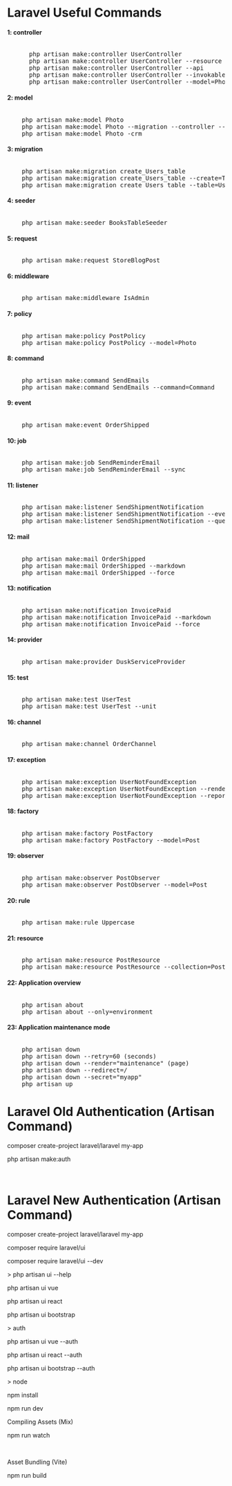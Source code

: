<!DOCTYPE html>
<html>
<head>
</head>
<body>
<h1>Laravel Useful Commands</h1>
 
 
<h4>1: controller</h4>
<pre> 
	  php artisan make:controller UserController 
	  php artisan make:controller UserController --resource  
	  php artisan make:controller UserController --api  
	  php artisan make:controller UserController --invokable 
	  php artisan make:controller UserController --model=Photo 
</pre> 

<h4>2: model </h4>
<pre> 
	php artisan make:model Photo
	php artisan make:model Photo --migration --controller --resource 
	php artisan make:model Photo -crm 
</pre> 

<h4>3: migration  </h4>
<pre> 
	php artisan make:migration create_Users_table 
	php artisan make:migration create_Users_table --create=Table  
	php artisan make:migration create_Users_table --table=Users 
</pre> 

<h4>4: seeder   </h4>
<pre> 
	php artisan make:seeder BooksTableSeeder 
</pre> 


<h4>5: request    </h4>
<pre> 
	php artisan make:request StoreBlogPost  
</pre> 

<h4>6: middleware     </h4>
<pre> 
	php artisan make:middleware IsAdmin   
</pre> 

<h4>7: policy      </h4>
<pre> 
	php artisan make:policy PostPolicy
	php artisan make:policy PostPolicy --model=Photo     
</pre> 

<h4>8: command       </h4>
<pre> 
	php artisan make:command SendEmails 
	php artisan make:command SendEmails --command=Command      
</pre> 

<h4>9: event        </h4>
<pre> 
	php artisan make:event OrderShipped     
</pre> 

<h4>10: job         </h4>
<pre> 
	php artisan make:job SendReminderEmail    
	php artisan make:job SendReminderEmail --sync 
</pre> 

<h4>11: listener          </h4>
<pre> 
	php artisan make:listener SendShipmentNotification     
	php artisan make:listener SendShipmentNotification --event=Event 
	php artisan make:listener SendShipmentNotification --queued 
</pre> 


<h4>12: mail           </h4>
<pre> 
	php artisan make:mail OrderShipped     
	php artisan make:mail OrderShipped --markdown  
	php artisan make:mail OrderShipped --force 
</pre> 

<h4>13: notification            </h4>
<pre> 
	php artisan make:notification InvoicePaid      
	php artisan make:notification InvoicePaid --markdown  
	php artisan make:notification InvoicePaid --force 
</pre> 

<h4>14: provider             </h4>
<pre> 
	php artisan make:provider DuskServiceProvider  
</pre>

<h4>15: test              </h4>
<pre> 
	php artisan make:test UserTest
	php artisan make:test UserTest --unit    
</pre> 

<h4>16: channel               </h4>
<pre> 
	php artisan make:channel OrderChannel  
</pre> 

<h4>17: exception                </h4>
<pre> 
	php artisan make:exception UserNotFoundException
	php artisan make:exception UserNotFoundException --render
	php artisan make:exception UserNotFoundException --report     
</pre> 

<h4>18: factory                 </h4>
<pre> 
	php artisan make:factory PostFactory 
	php artisan make:factory PostFactory --model=Post     
</pre> 

<h4>19: observer                  </h4>
<pre> 
	php artisan make:observer PostObserver  
	php artisan make:observer PostObserver --model=Post    
</pre> 

<h4>20: rule</h4>
<pre> 
	php artisan make:rule Uppercase 
</pre> 

<h4>21: resource</h4>
<pre> 
	php artisan make:resource PostResource
	php artisan make:resource PostResource --collection=Post  
</pre> 

<h4>22: Application overview</h4>
<pre> 
	php artisan about
	php artisan about --only=environment 
</pre>

<h4>23: Application maintenance mode</h4>
<pre> 
	php artisan down
	php artisan down --retry=60 (seconds)
	php artisan down --render="maintenance" (page)
	php artisan down --redirect=/
	php artisan down --secret="myapp"
	php artisan up
</pre>

<h1>Laravel Old Authentication (Artisan Command)</h1>
<p>composer create-project laravel/laravel my-app</p>
<p>php artisan make:auth</p>
<br>

<h1>Laravel New Authentication (Artisan Command)</h1>
<p>composer create-project laravel/laravel my-app</p>
<p>composer require laravel/ui</p> 
<p>composer require laravel/ui --dev</p>

<p> > php artisan ui --help </p>
<p>php artisan ui vue</p>
<p>php artisan ui react</p>
<p>php artisan ui bootstrap</p>

<p> > auth </p>
<p>php artisan ui vue --auth </p>
<p>php artisan ui react --auth</p>
<p>php artisan ui bootstrap --auth</p>

<p>> node</p>
<p>npm install</p>
<p>npm run dev</p>
<p>Compiling Assets (Mix)</p>
<p>npm run watch</p><br>
<p>Asset Bundling (Vite)</p>
<p>npm run build</p>
</body>
</html>
